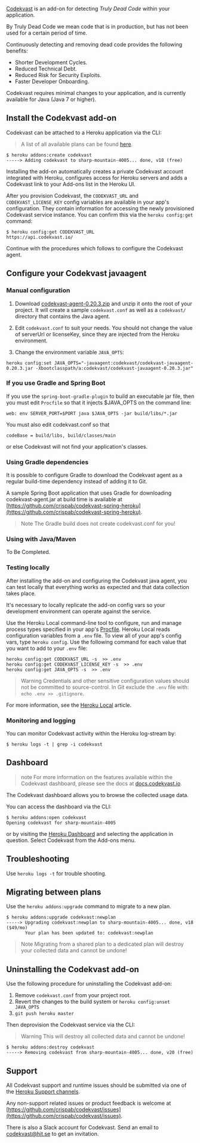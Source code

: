 [Codekvast](https://elements.heroku.com/addons/codekvast) is an add-on for detecting _Truly Dead Code_ within your application.

By Truly Dead Code we mean code that is in production, but has not been used for a certain period of time.

Continuously detecting and removing dead code provides the following benefits:

* Shorter Development Cycles.
* Reduced Technical Debt.
* Reduced Risk for Security Exploits.
* Faster Developer Onboarding.

Codekvast requires minimal changes to your application, and is currently available for Java (Java 7 or higher).

## Install the Codekvast add-on

Codekvast can be attached to a Heroku application via the CLI:

> A list of all available plans can be found [here](https://elements.heroku.com/addons/codekvast).

```term
$ heroku addons:create codekvast
-----> Adding codekvast to sharp-mountain-4005... done, v18 (free)
```

Installing the add-on automatically creates a private Codekvast account integrated with Heroku, configures access for Heroku servers and adds a Codekvast link to your Add-ons list in the Heroku UI.

After you provision Codekvast, the `CODEKVAST_URL` and `CODEKVAST_LICENSE_KEY` config variables are available in your app's configuration. They contain information for accessing the newly provisioned Codekvast service instance. You can confirm this via the `heroku config:get` command:

```term
$ heroku config:get CODEKVAST_URL
https://api.codekvast.io/
```

Continue with the procedures which follows to configure the Codekvast agent.

## Configure your Codekvast javaagent

### Manual configuration

1. Download [codekvast-agent-0.20.3.zip](https://dl.bintray.com/crisp/codekvast/0.20.3/codekvast-agent-0.20.3.zip) and unzip it onto the root of your project. It will create a sample `codekvast.conf` as well as a `codekvast/` directory that contains the Java agent.

1. Edit `codekvast.conf` to suit your needs. You should not change the value of serverUrl or licenseKey, since they are injected from the Heroku environment.

1. Change the environment variable `JAVA_OPTS`:
```term
heroku config:set JAVA_OPTS="-javaagent:codekvast/codekvast-javaagent-0.20.3.jar -Xbootclasspath/a:codekvast/codekvast-javaagent-0.20.3.jar"
```

### If you use Gradle and Spring Boot

If you use the `spring-boot-gradle-plugin` to build an executable jar file, then you must edit `Procfile` so that it injects $JAVA_OPTS on the command line:
```term
web: env SERVER_PORT=$PORT java $JAVA_OPTS -jar build/libs/*.jar
```

You must also edit codekvast.conf so that
```properties
codeBase = build/libs, build/classes/main
```

or else Codekvast will not find your application's classes.

### Using Gradle dependencies

It is possible to configure Gradle to download the Codekvast agent as a regular build-time dependency instead of adding it to Git.

A sample Spring Boot application that uses Gradle for downloading codekvast-agent.jar at build time is available at [https://github.com/crispab/codekvast-spring-heroku](https://github.com/crispab/codekvast-spring-heroku).

> Note
> The Gradle build does not create codekvast.conf for you!

### Using with Java/Maven

To Be Completed.

### Testing locally

After installing the add-on and configuring the Codekvast java agent, you can test locally that everything works as expected and that data collection takes place.
 
It's necessary to locally replicate the add-on config vars so your development environment can operate against the service.

Use the Heroku Local command-line tool to configure, run and manage process types specified in your app's [Procfile](procfile). Heroku Local reads configuration variables from a `.env` file. To view all of your app's config vars, type `heroku config`. Use the following command for each value that you want to add to your `.env` file:

```term
heroku config:get CODEKVAST_URL -s  >> .env
heroku config:get CODEKVAST_LICENSE_KEY -s  >> .env
heroku config:get JAVA_OPTS -s  >> .env
```

> Warning
> Credentials and other sensitive configuration values should not be committed to source-control. In Git exclude the `.env` file with: `echo .env >> .gitignore`.

For more information, see the [Heroku Local](heroku-local) article.

### Monitoring and logging

You can monitor Codekvast activity within the Heroku log-stream by:

```term
$ heroku logs -t | grep -i codekvast
```

## Dashboard

> note
> For more information on the features available within the Codekvast dashboard, please see the docs at [docs.codekvast.io](http://docs.codekvast.io).

The Codekvast dashboard allows you to browse the collected usage data.

You can access the dashboard via the CLI:

```term
$ heroku addons:open codekvast
Opening codekvast for sharp-mountain-4005
```

or by visiting the [Heroku Dashboard](https://dashboard.heroku.com/apps) and selecting the application in question. Select Codekvast from the Add-ons menu.

## Troubleshooting

Use `heroku logs -t` for trouble shooting.

## Migrating between plans

Use the `heroku addons:upgrade` command to migrate to a new plan.

```term
$ heroku addons:upgrade codekvast:newplan
-----> Upgrading codekvast:newplan to sharp-mountain-4005... done, v18 ($49/mo)
       Your plan has been updated to: codekvast:newplan
```

> Note
> Migrating from a shared plan to a dedicated plan will destroy your collected data and cannot be undone!

## Uninstalling the Codekvast add-on

Use the following procedure for uninstalling the Codekvast add-on:
1. Remove `codekvast.conf` from your project root.
1. Revert the changes to the build system or `heroku config:unset JAVA_OPTS`
1. `git push heroku master`

Then deprovision the Codekvast service via the CLI:

> Warning
> This will destroy all collected data and cannot be undone!

```term
$ heroku addons:destroy codekvast
-----> Removing codekvast from sharp-mountain-4005... done, v20 (free)
```

## Support

All Codekvast support and runtime issues should be submitted via one of the [Heroku Support channels](support-channels).

Any non-support related issues or product feedback is welcome at [https://github.com/crispab/codekvast/issues](https://github.com/crispab/codekvast/issues).

There is also a Slack account for Codekvast. Send an email to [codekvast@hit.se](mailto:codekvast@hit.se) to get an invitation.
